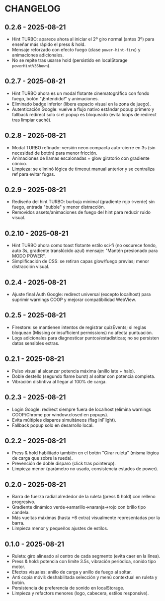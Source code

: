 # CHANGELOG

## 0.2.6 - 2025-08-21
- Hint TURBO: aparece ahora al iniciar el 2º giro normal (antes 3º) para enseñar más rápido el press & hold.
- Mensaje reforzado con efecto fuego (clase `power-hint-fire`) y animaciones adicionales.
- No se repite tras usarse hold (persistido en localStorage `powerHintV3Shown`).

## 0.2.7 - 2025-08-21
- Hint TURBO ahora es un modal flotante cinematográfico con fondo fuego, botón "¡Entendido!" y animaciones.
- Eliminado badge inferior (libera espacio visual en la zona de juego).
- Autenticación Google: vuelve a flujo nativo estándar popup primero y fallback redirect solo si el popup es bloqueado (evita loops de redirect tras limpiar caché).

## 0.2.8 - 2025-08-21
- Modal TURBO refinado: versión neon compacta auto-cierre en 3s (sin necesidad de botón) para menor fricción.
- Animaciones de llamas escalonadas + glow giratorio con gradiente cónico.
- Limpieza: se eliminó lógica de timeout manual anterior y se centraliza ref para evitar fugas.

## 0.2.9 - 2025-08-21
- Rediseño del hint TURBO: burbuja minimal (gradiente rojo→verde) sin fuego, entrada "bubble" y menor distracción.
- Removidos assets/animaciones de fuego del hint para reducir ruido visual.

## 0.2.10 - 2025-08-21
- Hint TURBO ahora como toast flotante estilo sci‑fi (no oscurece fondo, auto 3s, gradiente translúcido azul) mensaje: "Mantén presionado para MODO POWER".
- Simplificación de CSS: se retiran capas glow/fuego previas; menor distracción visual.

## 0.2.4 - 2025-08-21
- Ajuste final Auth Google: redirect universal (excepto localhost) para suprimir warnings COOP y mejorar compatibilidad WebView.

## 0.2.5 - 2025-08-21
- Firestore: se mantienen intentos de registrar quizEvents; si reglas bloquean (Missing or insufficient permissions) no afecta puntuación.
- Logs adicionales para diagnosticar puntos/estadísticas; no se persisten datos sensibles extras.

## 0.2.1 - 2025-08-21
- Pulso visual al alcanzar potencia máxima (anillo late + halo).
- Doble destello (segundo flame burst) al soltar con potencia completa.
- Vibración distintiva al llegar al 100% de carga.

## 0.2.3 - 2025-08-21
- Login Google: redirect siempre fuera de localhost (elimina warnings COOP/Chrome por window.closed en popups).
- Evita múltiples disparos simultáneos (flag inFlight).
- Fallback popup solo en desarrollo local.

## 0.2.2 - 2025-08-21
- Press & hold habilitado también en el botón "Girar ruleta" (misma lógica de carga que sobre la rueda).
- Prevención de doble disparo (click tras pointerup).
- Limpieza menor (parámetro no usado, consistencia estados de power).

## 0.2.0 - 2025-08-21
- Barra de fuerza radial alrededor de la ruleta (press & hold) con relleno progresivo.
- Gradiente dinámico verde→amarillo→naranja→rojo con brillo tipo candela.
- Más vueltas máximas (hasta +6 extra) visualmente representadas por la barra.
- Limpieza menor y pequeños ajustes de estilos.

## 0.1.0 - 2025-08-21
- Ruleta: giro alineado al centro de cada segmento (evita caer en la línea).
- Press & hold: potencia con límite 3.5s, vibración periódica, sonido tipo motor.
- Efectos visuales: anillo de carga y anillo de fuego al soltar.
- Anti copia móvil: deshabilitada selección y menú contextual en ruleta y botón.
- Persistencia de preferencia de sonido en localStorage.
- Limpieza y refactors menores (logo, cabecera, estilos responsive).
